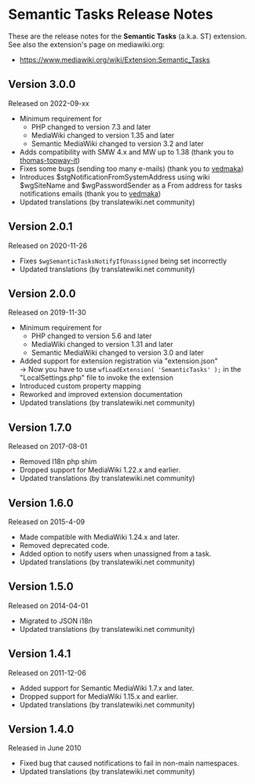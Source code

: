 # Semantic Tasks Release Notes

These are the release notes for the **Semantic Tasks** (a.k.a. ST) extension. See also
the extension's page on mediawiki.org:

* https://www.mediawiki.org/wiki/Extension:Semantic_Tasks

## Version 3.0.0

Released on 2022-09-xx

* Minimum requirement for
  * PHP changed to version 7.3 and later
  * MediaWiki changed to version 1.35 and later
  * Semantic MediaWiki changed to version 3.2 and later
* Adds compatibility with SMW 4.x and MW up to 1.38 (thank you to [thomas-topway-it](https://github.com/thomas-topway-it))
* Fixes some bugs (sending too many e-mails) (thank you to [vedmaka](https://github.com/vedmaka))
* Introduces $stgNotificationFromSystemAddress using wiki $wgSiteName and $wgPasswordSender as a From address for tasks notifications emails (thank you to [vedmaka](https://github.com/vedmaka))
* Updated translations (by translatewiki.net community)

## Version 2.0.1

Released on 2020-11-26

* Fixes `$wgSemanticTasksNotifyIfUnassigned` being set incorrectly
* Updated translations (by translatewiki.net community)

## Version 2.0.0

Released on 2019-11-30

* Minimum requirement for
  * PHP changed to version 5.6 and later
  * MediaWiki changed to version 1.31 and later
  * Semantic MediaWiki changed to version 3.0 and later
* Added support for extension registration via "extension.json"  
  → Now you have to use `wfLoadExtension( 'SemanticTasks' );` in the "LocalSettings.php" file to invoke the extension
* Introduced custom property mapping
* Reworked and improved extension documentation
* Updated translations (by translatewiki.net community)

## Version 1.7.0

Released on 2017-08-01

* Removed I18n php shim
* Dropped support for MediaWiki 1.22.x and earlier.
* Updated translations (by translatewiki.net community)

## Version 1.6.0

Released on 2015-4-09

* Made compatible with MediaWiki 1.24.x and later.
* Removed deprecated code.
* Added option to notify users when unassigned from a task.
* Updated translations (by translatewiki.net community)

## Version 1.5.0

Released on 2014-04-01

* Migrated to JSON i18n
* Updated translations (by translatewiki.net community)

## Version 1.4.1

Released on 2011-12-06

* Added support for Semantic MediaWiki 1.7.x and later.
* Dropped support for MediaWiki 1.15.x and earlier.
* Updated translations (by translatewiki.net community)

## Version 1.4.0

Released in June 2010

* Fixed bug that caused notifications to fail in non-main namespaces.
* Updated translations (by translatewiki.net community)
